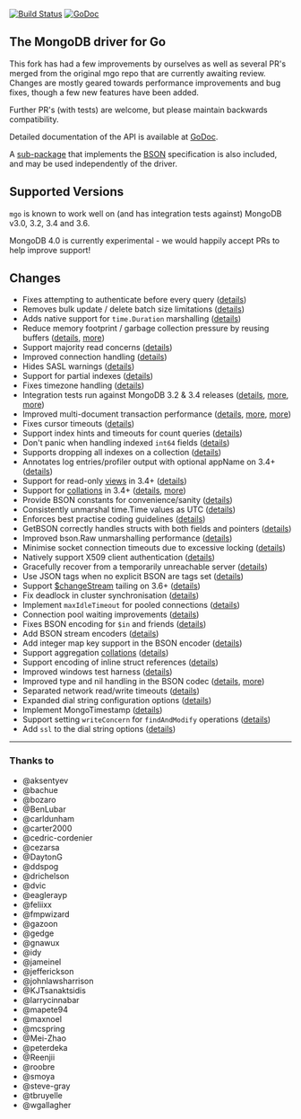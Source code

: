 [![Build Status](https://travis-ci.org/globalsign/mgo.svg?branch=master)](https://travis-ci.org/globalsign/mgo) [![GoDoc](https://godoc.org/github.com/maiscrm/mgo?status.svg)](https://godoc.org/github.com/maiscrm/mgo)

The MongoDB driver for Go
-------------------------

This fork has had a few improvements by ourselves as well as several PR's merged from the original mgo repo that are currently awaiting review.
Changes are mostly geared towards performance improvements and bug fixes, though a few new features have been added.

Further PR's (with tests) are welcome, but please maintain backwards compatibility.

Detailed documentation of the API is available at
[GoDoc](https://godoc.org/github.com/maiscrm/mgo).

A [sub-package](https://godoc.org/github.com/maiscrm/mgo/bson) that implements the [BSON](http://bsonspec.org) specification is also included, and may be used independently of the driver.

## Supported Versions

`mgo` is known to work well on (and has integration tests against) MongoDB v3.0, 3.2, 3.4 and 3.6. 

MongoDB 4.0 is currently experimental - we would happily accept PRs to help improve support!

## Changes
* Fixes attempting to authenticate before every query ([details](https://github.com/go-mgo/mgo/issues/254))
* Removes bulk update / delete batch size limitations ([details](https://github.com/go-mgo/mgo/issues/288))
* Adds native support for `time.Duration` marshalling ([details](https://github.com/go-mgo/mgo/pull/373))
* Reduce memory footprint / garbage collection pressure by reusing buffers ([details](https://github.com/go-mgo/mgo/pull/229), [more](https://github.com/maiscrm/mgo/pull/56))
* Support majority read concerns ([details](https://github.com/maiscrm/mgo/pull/2))
* Improved connection handling ([details](https://github.com/maiscrm/mgo/pull/5))
* Hides SASL warnings ([details](https://github.com/maiscrm/mgo/pull/7))
* Support for partial indexes ([details](https://github.com/domodwyer/mgo/commit/5efe8eccb028238d93c222828cae4806aeae9f51))
* Fixes timezone handling ([details](https://github.com/go-mgo/mgo/pull/464))
* Integration tests run against MongoDB 3.2 & 3.4 releases ([details](https://github.com/maiscrm/mgo/pull/4), [more](https://github.com/maiscrm/mgo/pull/24), [more](https://github.com/maiscrm/mgo/pull/35))
* Improved multi-document transaction performance ([details](https://github.com/maiscrm/mgo/pull/10), [more](https://github.com/maiscrm/mgo/pull/11), [more](https://github.com/maiscrm/mgo/pull/16))
* Fixes cursor timeouts ([details](https://jira.mongodb.org/browse/SERVER-24899))
* Support index hints and timeouts for count queries ([details](https://github.com/maiscrm/mgo/pull/17))
* Don't panic when handling indexed `int64` fields ([details](https://github.com/go-mgo/mgo/issues/475))
* Supports dropping all indexes on a collection ([details](https://github.com/maiscrm/mgo/pull/25))
* Annotates log entries/profiler output with optional appName on 3.4+ ([details](https://github.com/maiscrm/mgo/pull/28))
* Support for read-only [views](https://docs.mongodb.com/manual/core/views/) in 3.4+ ([details](https://github.com/maiscrm/mgo/pull/33))
* Support for [collations](https://docs.mongodb.com/manual/reference/collation/) in 3.4+ ([details](https://github.com/maiscrm/mgo/pull/37), [more](https://github.com/maiscrm/mgo/pull/166))
* Provide BSON constants for convenience/sanity ([details](https://github.com/maiscrm/mgo/pull/41))
* Consistently unmarshal time.Time values as UTC ([details](https://github.com/maiscrm/mgo/pull/42))
* Enforces best practise coding guidelines ([details](https://github.com/maiscrm/mgo/pull/44))
* GetBSON correctly handles structs with both fields and pointers ([details](https://github.com/maiscrm/mgo/pull/40))
* Improved bson.Raw unmarshalling performance ([details](https://github.com/maiscrm/mgo/pull/49))
* Minimise socket connection timeouts due to excessive locking ([details](https://github.com/maiscrm/mgo/pull/52))
* Natively support X509 client authentication ([details](https://github.com/maiscrm/mgo/pull/55))
* Gracefully recover from a temporarily unreachable server ([details](https://github.com/maiscrm/mgo/pull/69))
* Use JSON tags when no explicit BSON are tags set ([details](https://github.com/maiscrm/mgo/pull/91))
* Support [$changeStream](https://docs.mongodb.com/manual/changeStreams/) tailing on 3.6+ ([details](https://github.com/maiscrm/mgo/pull/97))
* Fix deadlock in cluster synchronisation ([details](https://github.com/maiscrm/mgo/issues/120))
* Implement `maxIdleTimeout` for pooled connections ([details](https://github.com/maiscrm/mgo/pull/116))
* Connection pool waiting improvements ([details](https://github.com/maiscrm/mgo/pull/115))
* Fixes BSON encoding for `$in` and friends ([details](https://github.com/maiscrm/mgo/pull/128))
* Add BSON stream encoders ([details](https://github.com/maiscrm/mgo/pull/127))
* Add integer map key support in the BSON encoder ([details](https://github.com/maiscrm/mgo/pull/140)) 
* Support aggregation [collations](https://docs.mongodb.com/manual/reference/collation/) ([details](https://github.com/maiscrm/mgo/pull/144))
* Support encoding of inline struct references ([details](https://github.com/maiscrm/mgo/pull/146))
* Improved windows test harness ([details](https://github.com/maiscrm/mgo/pull/158))
* Improved type and nil handling in the BSON codec ([details](https://github.com/maiscrm/mgo/pull/147/files), [more](https://github.com/maiscrm/mgo/pull/181))
* Separated network read/write timeouts ([details](https://github.com/maiscrm/mgo/pull/161))
* Expanded dial string configuration options ([details](https://github.com/maiscrm/mgo/pull/162))
* Implement MongoTimestamp ([details](https://github.com/maiscrm/mgo/pull/171))
* Support setting `writeConcern` for `findAndModify` operations ([details](https://github.com/maiscrm/mgo/pull/185))
* Add `ssl` to the dial string options ([details](https://github.com/maiscrm/mgo/pull/184))


---

### Thanks to
* @aksentyev
* @bachue
* @bozaro
* @BenLubar
* @carldunham
* @carter2000
* @cedric-cordenier
* @cezarsa
* @DaytonG
* @ddspog
* @drichelson
* @dvic
* @eaglerayp
* @feliixx
* @fmpwizard
* @gazoon
* @gedge
* @gnawux
* @idy
* @jameinel
* @jefferickson
* @johnlawsharrison
* @KJTsanaktsidis
* @larrycinnabar
* @mapete94
* @maxnoel
* @mcspring
* @Mei-Zhao
* @peterdeka
* @Reenjii
* @roobre
* @smoya
* @steve-gray
* @tbruyelle
* @wgallagher
